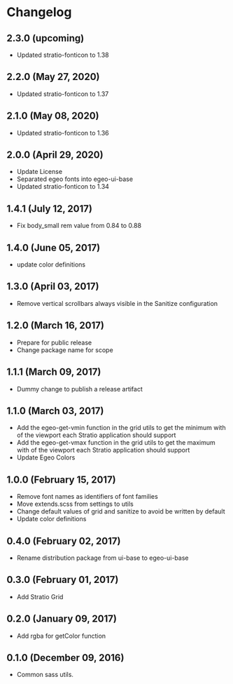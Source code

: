 # Changelog

## 2.3.0 (upcoming)

* Updated stratio-fonticon to 1.38

## 2.2.0 (May 27, 2020)

* Updated stratio-fonticon to 1.37

## 2.1.0 (May 08, 2020)

* Updated stratio-fonticon to 1.36

## 2.0.0 (April 29, 2020)

* Update License
* Separated egeo fonts into egeo-ui-base
* Updated stratio-fonticon to 1.34

## 1.4.1 (July 12, 2017)

* Fix body_small rem value from 0.84 to 0.88

## 1.4.0 (June 05, 2017)

* update color definitions

## 1.3.0 (April 03, 2017)

* Remove vertical scrollbars always visible in the Sanitize configuration

## 1.2.0 (March 16, 2017)

* Prepare for public release
* Change package name for scope

## 1.1.1 (March 09, 2017)

* Dummy change to publish a release artifact

## 1.1.0 (March 03, 2017)

* Add the egeo-get-vmin function in the grid utils to get the minimum with of the viewport each Stratio application should support 
* Add the egeo-get-vmax function in the grid utils to get the maximum with of the viewport each Stratio application should support
* Update Egeo Colors

## 1.0.0 (February 15, 2017)

* Remove font names as identifiers of font families
* Move extends.scss from settings to utils
* Change default values of grid and sanitize to avoid be written by default
* Update color definitions

## 0.4.0 (February 02, 2017)

* Rename distribution package from ui-base to egeo-ui-base

## 0.3.0 (February 01, 2017)

* Add Stratio Grid

## 0.2.0 (January 09, 2017)

* Add rgba for getColor function

## 0.1.0 (December 09, 2016)

* Common sass utils.
